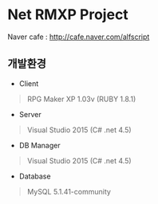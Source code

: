 # Net RMXP Project
Naver cafe :
 http://cafe.naver.com/alfscript
 
## 개발환경
 * Client
 >RPG Maker XP 1.03v (RUBY 1.8.1)
 * Server
 >Visual Studio 2015 (C# .net 4.5)
 * DB Manager
 >Visual Studio 2015 (C# .net 4.5)
 * Database
 >MySQL 5.1.41-community
